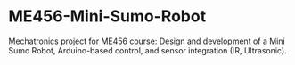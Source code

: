 # ME456-Mini-Sumo-Robot
Mechatronics project for ME456 course: Design and development of a Mini Sumo Robot, Arduino-based control, and sensor integration (IR, Ultrasonic).
